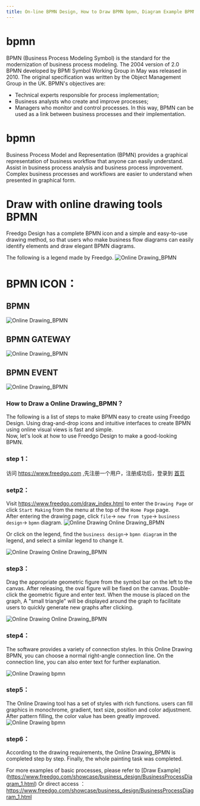 ```yaml
---
title: On-line BPMN Design, How to Draw BPMN bpmn, Diagram Example BPMN   On-line Drawing  , What BPMN N2 Diagram to Generate
---
```


# bpmn

BPMN (Business Process Modeling Symbol) is the standard for the modernization of business process modeling. The 2004 version of 2.0 BPMN developed by BPMI Symbol Working Group in May was released in 2010. 
The original specification was written by the Object Management Group in the UK.   BPMN's objectives are:  
- Technical experts responsible for process implementation; 
- Business analysts who create and improve processes; 
- Managers who monitor and control processes.  In this way, BPMN can be used as a link between business processes and their implementation.

# bpmn 

Business Process Model and Representation (BPMN) provides a graphical representation of business workflow that anyone can easily understand.
Assist in business process analysis and business process improvement. Complex business processes and workflows are easier to understand when presented in graphical form. 

# Draw with online drawing tools BPMN

Freedgo Design has a complete BPMN icon and a simple and easy-to-use drawing method, so that users who make business flow diagrams can easily identify elements and draw elegant BPMN diagrams.

The following is a legend made by Freedgo.
![Online Drawing_BPMN](https://www.freedgo.com/public/themes/freedgo/bpmn/bpmn4.png "Online Drawing_BPMN") 



# BPMN ICON：

## BPMN 

![Online Drawing_BPMN](https://www.freedgo.com/public/themes/freedgo/bpmn/bpmn1.png "Online Drawing_BPMN")


## BPMN GATEWAY


![Online Drawing_BPMN](https://www.freedgo.com/public/themes/freedgo/bpmn/bpmn2.png "Online Drawing_BPMN")



## BPMN EVENT

![Online Drawing_BPMN](https://www.freedgo.com/public/themes/freedgo/bpmn/bpmn3.png "Online Drawing_BPMN")

 

### How to Draw a Online Drawing_BPMN？

 
The following is a list of steps to make BPMN easy to create using Freedgo Design. 
Using drag-and-drop icons and intuitive interfaces to create BPMN using online visual views is fast and simple.  
Now, let's look at how to use Freedgo Design to make a good-looking BPMN.

### step 1：

访问 https://www.freedgo.com ,先注册一个用户，注册成功后，登录到 [首页](https://www.freedgo.com)

### setp2：

Visit https://www.freedgo.com/draw_index.html to enter the `Drawing Page` or click `Start Making` from the menu at the top of the `Home Page` page.  
After entering the drawing page, click `file`-> `new from type`-> `business design`-> `bpmn` diagram.
![Online Drawing Online Drawing_BPMN](https://www.freedgo.com/public/themes/freedgo/bpmn/bpmn5.png "Online Drawing Online Drawing_BPMN")


Or click on the legend, find the `business design`-> `bpmn diagram` in the legend, and select a similar legend to change it.

![Online Drawing Online Drawing_BPMN](https://www.freedgo.com/public/themes/freedgo/bpmn/bpmn6.png "Online Drawing Online Drawing_BPMN")

### step3：

Drag the appropriate geometric figure from the symbol bar on the left to the canvas. After releasing, the oval figure will be fixed on the canvas. Double-click the geometric figure and enter text. When the mouse is placed on the graph, A "small triangle" will be displayed around the graph to facilitate users to quickly generate new graphs after clicking.

![Online Drawing Online Drawing_BPMN](https://www.freedgo.com/public/themes/freedgo/bpmn/bpmn9.png "Online Drawing Online Drawing_BPMN") 

### step4：

The software provides a variety of connection styles. In this Online Drawing BPMN, you can choose a normal right-angle connection line. On the connection line, you can also enter text for further explanation.

![Online Drawing bpmn](https://www.freedgo.com/public/themes/freedgo/bpmn/bpmn8.png "Online Drawing bpmn")

### step5：

The Online Drawing tool has a set of styles with rich functions. users can fill graphics in monochrome, gradient, text size, position and color adjustment. After pattern filling, the color value has been greatly improved.
![Online Drawing bpmn](https://www.freedgo.com/public/themes/freedgo/bpmn/bpmn7.png "Online Drawing bpmn")
 
### step6：

According to the drawing requirements, the Online Drawing_BPMN is completed step by step. Finally, the whole painting task was completed.



For more examples of basic processes, please refer to [Draw Example] (https://www.freedgo.com/showcase/business_design/BusinessProcessDiagram_1.html) Or direct access ： https://www.freedgo.com/showcase/business_design/BusinessProcessDiagram_1.html